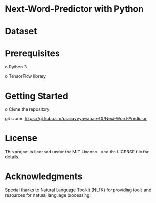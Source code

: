 # Next-Word-Predictor with Python

# Dataset
# Prerequisites
o Python 3

o TensorFlow library
# Getting Started

o Clone the repository:

git clone: 
https://github.com/pranavvyawahare25/Next-Word-Predictor

# License
This project is licensed under the MIT License - see the LICENSE file for details.

# Acknowledgments
Special thanks to Natural Language Toolkit (NLTK) for providing tools and resources for natural language processing.
